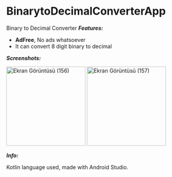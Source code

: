# BinarytoDecimalConverterApp
Binary to Decimal Converter
***Features:***
+ **AdFree**, No ads whatsoever
+ It can convert 8 digit binary to decimal

***Screenshots:***
<div id="header" align="left">
<img width="208" alt="Ekran Görüntüsü (156)" src="https://user-images.githubusercontent.com/81553429/194245502-ad98d09c-1c5f-4135-93d7-d7c5afae69fc.png">
<img width="208" alt="Ekran Görüntüsü (157)" src="https://user-images.githubusercontent.com/81553429/194245473-cebab019-e587-425c-9077-c8555700358d.png">
</div>

***Info:***

Kotlin language used, made with Android Studio.
